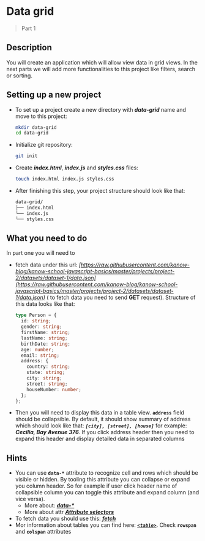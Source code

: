 # Data grid

> Part 1

## Description

You will create an application which will allow view data in grid views. In the next parts we will add more
functionalities to this project like filters, search or sorting.

## Setting up a new project

- To set up a project create a new directory with **_data-grid_** name and move to this project:

  ```bash
  mkdir data-grid
  cd data-grid
  ```

- Initialize git repository:

  ```bash
  git init
  ```

- Create **_index.html_**, **_index.js_** and **_styles.css_** files:

  ```bash
  touch index.html index.js styles.css
  ```

- After finishing this step, your project structure should look like that:

  ```bash
  data-grid/
  ├── index.html
  └── index.js
  └── styles.css
  ```

## What you need to do

In part one you will need to

- fetch data under this
  url: _[https://raw.githubusercontent.com/kanow-blog/kanow-school-javascript-basics/master/projects/project-2/datasets/dataset-1/data.json](https://raw.githubusercontent.com/kanow-blog/kanow-school-javascript-basics/master/projects/project-2/datasets/dataset-1/data.json)_ (
  to fetch data you need to send **GET** request). Structure of this data looks like that:

  ```typescript
  type Person = {
    id: string;
    gender: string;
    firstName: string;
    lastName: string;
    birthDate: string;
    age: number;
    email: string;
    address: {
      country: string;
      state: string;
      city: string;
      street: string;
      houseNumber: number;
    };
  };
  ```

- Then you will need to display this data in a table view. **`address`** field should be collapsible. By default, it
  should show summary of address which should look like that: _**`[city], [street], [house]`**_ for example: _**Cecilia,
  Bay Avenue 376**_. If you click address header then you need to expand this header and display detailed data in
  separated columns

## Hints

- You can use **`data-*`** attribute to recognize cell and rows which should be visible or hidden. By tooling this
  attribute you can collapse or expand you column header. So for example if user click header name of collapsible column
  you can toggle this attribute and expand column (and vice versa).
  - More about: _**[data-\*](https://developer.mozilla.org/en-US/docs/Web/HTML/Global_attributes/data-*)**_
  - More about attr _**[Attribute selectors](https://developer.mozilla.org/en-US/docs/Web/CSS/Attribute_selectors)**_
- To fetch data you should use
  this: _**[fetch](https://developer.mozilla.org/en-US/docs/Web/API/Fetch_API/Using_Fetch)**_
- Mor information about tables you can find
  here: _**[`<table>`](https://developer.mozilla.org/en-US/docs/Web/HTML/Element/table)**_. Check **`rowspan`**
  and **`colspan`** attributes
